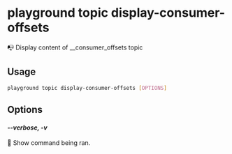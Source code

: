 # playground topic display-consumer-offsets

📭 Display content of __consumer_offsets topic

## Usage

```bash
playground topic display-consumer-offsets [OPTIONS]
```

## Options

#### *--verbose, -v*

🐞 Show command being ran.


